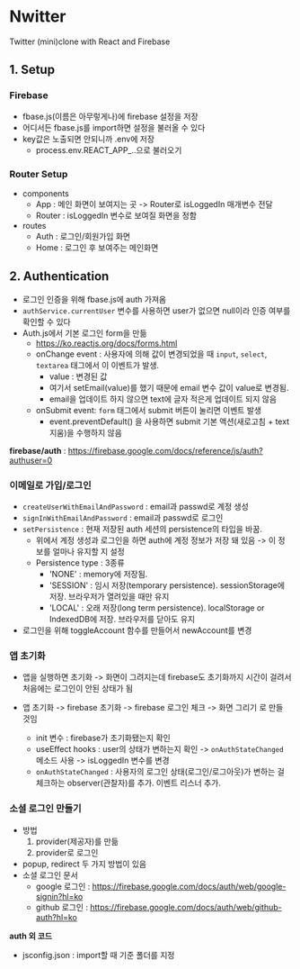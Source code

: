 # Nwitter

Twitter (mini)clone with React and Firebase

## 1. Setup

### Firebase

- fbase.js(이름은 아무렇게나)에 firebase 설정을 저장
- 어디서든 fbase.js를 import하면 설정을 불러올 수 있다
- key값은 노출되면 안되니까 .env에 저장
  - process.env.REACT_APP\_..으로 불러오기

### Router Setup

- components
  - App : 메인 화면이 보여지는 곳 -> Router로 isLoggedIn 매개변수 전달
  - Router : isLoggedIn 변수로 보여질 화면을 정함
- routes
  - Auth : 로그인/회원가입 화면
  - Home : 로그인 후 보여주는 메인화면

## 2. Authentication

- 로그인 인증을 위해 fbase.js에 auth 가져옴
- `authService.currentUser` 변수를 사용하면 user가 없으면 null이라 인증 여부를 확인할 수 있다
- Auth.js에서 기본 로그인 form을 만듦
  - https://ko.reactjs.org/docs/forms.html
  - onChange event : 사용자에 의해 값이 변경되었을 때 `input`, `select`, `textarea` 태그에서 이 이벤트가 발생.
    - value : 변경된 값
    - 여기서 setEmail(value)를 했기 때문에 email 변수 값이 value로 변경됨.
    - email을 업데이트 하지 않으면 text에 글자 적은게 업데이트 되지 않음
  - onSubmit event: `form` 태그에서 submit 버튼이 눌리면 이벤트 발생
    - event.preventDefault() 을 사용하면 submit 기본 액션(새로고침 + text 지움)을 수행하지 않음

**firebase/auth** : https://firebase.google.com/docs/reference/js/auth?authuser=0

### 이메일로 가입/로그인

- `createUserWithEmailAndPassword` : email과 passwd로 계정 생성
- `signInWithEmailAndPassword` : email과 passwd로 로그인
- `setPersistence` : 현재 저장된 auth 세션의 persistence의 타입을 바꿈.
  - 위에서 계정 생성과 로그인을 하면 auth에 계정 정보가 저장 돼 있음 -> 이 정보를 얼마나 유지할 지 설정
  - Persistence type : 3종류
    - 'NONE' : memory에 저장됨.
    - 'SESSION' : 임시 저장(temporary persistence). sessionStorage에 저장. 브라우저가 열려있을 때만 유지
    - 'LOCAL' : 오래 저장(long term persistence). localStorage or IndexedDB에 저장. 브라우저를 닫아도 유지
- 로그인을 위해 toggleAccount 함수를 만들어서 newAccount를 변경

### 앱 초기화

- 앱을 실행하면 초기화 -> 화면이 그려지는데 firebase도 초기화까지 시간이 걸려서 처음에는 로그인이 안된 상태가 됨
- 앱 초기화 -> firebase 초기화 -> firebase 로그인 체크 -> 화면 그리기 로 만들 것임

  - init 변수 : firebase가 초기화됐는지 확인
  - useEffect hooks : user의 상태가 변하는지 확인 -> `onAuthStateChanged` 메소드 사용 -> isLoggedIn 변수를 변경
  - `onAuthStateChanged` : 사용자의 로그인 상태(로그인/로그아웃)가 변하는 걸 체크하는 observer(관찰자)를 추가. 이벤트 리스너 추가.

### 소셜 로그인 만들기

- 방법
  1. provider(제공자)를 만듦
  2. provider로 로그인
- popup, redirect 두 가지 방법이 있음
- 소셜 로그인 문서
  - google 로그인 : https://firebase.google.com/docs/auth/web/google-signin?hl=ko
  - github 로그인 : https://firebase.google.com/docs/auth/web/github-auth?hl=ko

**auth 외 코드**

- jsconfig.json : import할 때 기준 폴더를 지정
